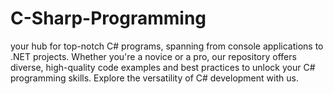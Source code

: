 # C-Sharp-Programming
 your hub for top-notch C# programs, spanning from console applications to .NET projects. Whether you're a novice or a pro, our repository offers diverse, high-quality code examples and best practices to unlock your C# programming skills. Explore the versatility of C# development with us.
